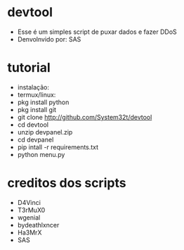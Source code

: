 # devtool

- Esse é um simples script de puxar dados e fazer DDoS
- Denvolnvido por: SAS

# tutorial

- instalação:
- termux/linux:
- pkg install python
- pkg install git
- git clone http://github.com/System32t/devtool
- cd devtool
- unzip devpanel.zip
- cd devpanel
- pip intall -r requirements.txt
- python menu.py




# creditos dos scripts

- D4Vinci
- T3rMuX0
- wgenial
- bydeathlxncer
- Ha3MrX
- SAS

